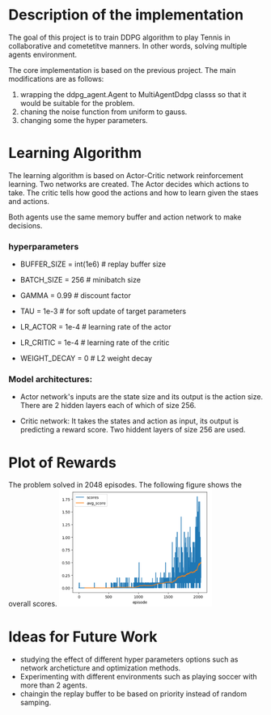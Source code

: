 # Description of the implementation

The goal of this project is to train DDPG algorithm to play Tennis in collaborative and cometetitve manners. In other words, solving multiple agents environment.

The core implementation is based on the previous project. The main modifications are as follows:

1. wrapping the ddpg_agent.Agent to MultiAgentDdpg classs so that it would be suitable for the problem.
2. chaning the noise function from uniform to gauss.
3. changing some the hyper parameters.

# Learning Algorithm

The learning algorithm is based on Actor-Critic network reinforcement learning. Two networks are created. The Actor decides which actions to take. The critic tells how good the actions and how to learn given the staes and actions.

Both agents use the same memory buffer and action network to make decisions.

### hyperparameters

* BUFFER_SIZE = int(1e6)  # replay buffer size

* BATCH_SIZE = 256         # minibatch size

* GAMMA = 0.99            # discount factor

* TAU = 1e-3              # for soft update of target parameters

* LR_ACTOR = 1e-4         # learning rate of the actor 

* LR_CRITIC = 1e-4        # learning rate of the critic

* WEIGHT_DECAY = 0        # L2 weight decay

### Model architectures:

* Actor network's inputs are the state size and its output is the action size. There are 2 hidden layers each of which of size 256.

* Critic network:  It takes the states and action as input, its output is predicting a reward score. Two hiddent layers of size 256 are used.


# Plot of Rewards

The problem solved in 2048 episodes. The following figure shows the overall scores.
<img src="final_rl_score.png"  width="60%" height="30%">

# Ideas for Future Work
* studying the effect of different hyper parameters options such as network archeticture and optimization methods.
* Experimenting with different environments such as playing soccer with more than 2 agents.
* chaingin the replay buffer to be based on priority instead of random samping.
